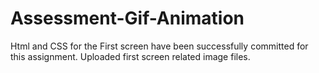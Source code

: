 # Assessment-Gif-Animation

Html and CSS for the First screen have been successfully committed for this assignment. 
Uploaded first screen related image files. 
